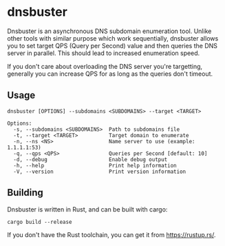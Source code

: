 # dnsbuster

Dnsbuster is an asynchronous DNS subdomain enumeration tool. Unlike other tools with similar purpose which work sequentially, dnsbuster allows you to set target QPS (Query per Second) value and then queries the DNS server in parallel. This should lead to increased enumeration speed.

If you don't care about overloading the DNS server you're targetting, generally you can increase QPS for as long as the queries don't timeout.

## Usage

```
dnsbuster [OPTIONS] --subdomains <SUBDOMAINS> --target <TARGET>

Options:
  -s, --subdomains <SUBDOMAINS>  Path to subdomains file
  -t, --target <TARGET>          Target domain to enumerate
  -n, --ns <NS>                  Name server to use (example: 1.1.1.1:53)
  -q, --qps <QPS>                Queries per Second [default: 10]
  -d, --debug                    Enable debug output
  -h, --help                     Print help information
  -V, --version                  Print version information
```

## Building

Dnsbuster is written in Rust, and can be built with cargo:

```
cargo build --release
```

If you don't have the Rust toolchain, you can get it from https://rustup.rs/.
